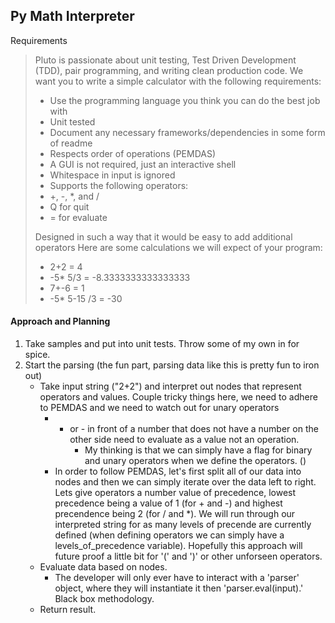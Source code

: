 ## Py Math Interpreter

Requirements
> Pluto is passionate about unit testing, Test Driven Development (TDD), pair programming, and writing clean production code. We want you to write a simple calculator with the following requirements:
> - Use the programming language you think you can do the best job with
> - Unit tested
> - Document any necessary frameworks/dependencies in some form of readme
> - Respects order of operations (PEMDAS)
> - A GUI is not required, just an interactive shell
> - Whitespace in input is ignored
> - Supports the following operators:
> - +, -, *, and /
> - Q for quit
> - = for evaluate
> 
> Designed in such a way that it would be easy to add additional operators
> Here are some calculations we will expect of your program:
> - 2+2 = 4
> - -5* 5/3 = -8.3333333333333333
> - 7+-6 = 1
> - -5* 5-15 /3 = -30

#### Approach and Planning
1. Take samples and put into unit tests. Throw some of my own in for spice.
2. Start the parsing (the fun part, parsing data like this is pretty fun to iron out)
    - Take input string ("2+2") and interpret out nodes that represent operators and values. Couple tricky things here, we need to adhere to PEMDAS and we need to watch out for unary operators 
        + + or - in front of a number that does not have a number on the other side need to evaluate as a value not an operation. 
            * My thinking is that we can simply have a flag for binary and unary operators when we define the operators. ()
        + In order to follow PEMDAS, let's first split all of our data into nodes and then we can simply iterate over the data left to right. Lets give operators a number value of precedence, lowest precedence being a value of 1 (for + and -) and highest precendence being 2 (for / and *). We will run through our interpreted string for as many levels of precende are currently defined (when defining operators we can simply have a levels_of_precedence variable). Hopefully this approach will future proof a little bit for '(' and ')' or other unforseen operators.
    - Evaluate data based on nodes.
        + The developer will only ever have to interact with a 'parser' object, where they will instantiate it then 'parser.eval(input).' Black box methodology.
    - Return result.
